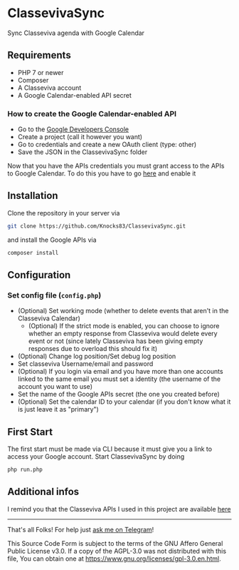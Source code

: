 # ClassevivaSync
Sync Classeviva agenda with Google Calendar

## Requirements

* PHP 7 or newer
* Composer
* A Classeviva account
* A Google Calendar-enabled API secret

### How to create the Google Calendar-enabled API

* Go to the [Google Developers Console](https://console.developers.google.com/)
* Create a project (call it however you want)
* Go to credentials and create a new OAuth client (type: other)
* Save the JSON in the ClassevivaSync folder

Now that you have the APIs credentials you must grant access to the APIs to Google Calendar.
To do this you have to go [here](https://console.developers.google.com/apis/library/calendar-json.googleapis.com) and enable it

## Installation

Clone the repository in your server via

```bash
git clone https://github.com/Knocks83/ClassevivaSync.git
```

and install the Google APIs via

```bash
composer install
```

## Configuration

### Set config file (`config.php`)

* (Optional) Set working mode (whether to delete events that aren't in the Classeviva Calendar)
    * (Optional) If the strict mode is enabled, you can choose to ignore whether an empty response from Classeviva would delete every event or not (since lately Classeviva has been giving empty responses due to overload this should fix it)
* (Optional) Change log position/Set debug log position
* Set classeviva Username/email and password
* (Optional) If you login via email and you have more than one accounts linked to the same email you must set a identity 
(the username of the account you want to use)
* Set the name of the Google APIs secret (the one you created before)
* (Optional) Set the calendar ID to your calendar (if you don't know what it is just leave it as "primary")

## First Start

The first start must be made via CLI because it must give you a link to access your Google account.
Start ClassevivaSync by doing 

```bash
php run.php
```

## Additional infos

I remind you that the Classeviva APIs I used in this project are available [here](https://github.com/Knocks83/Classeviva-PHP-Api)

---

That's all Folks!
For help just [ask me on Telegram](https://t.me/MakeNekosNotNukes)!

This Source Code Form is subject to the terms of the GNU Affero General Public License v3.0. 
If a copy of the AGPL-3.0 was not distributed with this file, You can obtain one at <https://www.gnu.org/licenses/gpl-3.0.en.html>.
